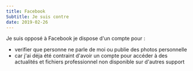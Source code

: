 ```yaml
---
title: Facebook
Subtitle: Je suis contre
date: 2019-02-26
---
```


Je suis opposé à Facebook
je dispose d'un compte pour :
* verifier que personne ne parle de moi ou publie des photos personnelle
* car j'ai déja été contraint d'avoir un compte pour accéder à des actualités et fichiers professionnel non disponible sur d'autres support
